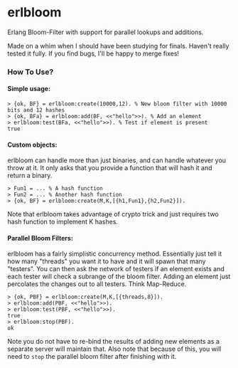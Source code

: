 erlbloom
========

Erlang Bloom-Filter with support for parallel lookups and additions.

Made on a whim when I should have been studying for finals. Haven't 
really tested it fully. If you find bugs, I'll be happy to merge fixes!

### How To Use? ###

#### Simple usage: ####

	> {ok, BF} = erlbloom:create(10000,12). % New bloom filter with 10000 bits and 12 hashes
	> {ok, BFa} = erlbloom:add(BF, <<"hello">>). % Add an element
	> erlbloom:test(BFa, <<"hello">>). % Test if element is present
	true
	
#### Custom objects: ####

erlbloom can handle more than just binaries, and can handle whatever you throw 
at it. It only asks that you provide a function that will hash it and return a 
binary.

	> Fun1 = ... % A hash function
	> Fun2 = ... % Another hash function
	> {ok, BF} = erlbloom:create(M,K,[{h1,Fun1},{h2,Fun2}]).
	
Note that erlbloom takes advantage of crypto trick and just requires two hash 
function to implement K hashes.

#### Parallel Bloom Filters: ####

erlbloom has a fairly simplistic concurrency method. Essentially just tell it 
how many "threads" you want it to have and it will spawn that many "testers". 
You can then ask the network of testers if an element exists and each tester 
will check a subrange of the bloom filter. Adding an element just percolates 
the changes out to all testers. Think Map-Reduce.

	> {ok, PBF} = erlbloom:create(M,K,[{threads,8}]). 
	> erlbloom:add(PBF, <<"hello">>).
	> erlbloom:test(PBF, <<"hello">>).
	true
	> erlbloom:stop(PBF).
	ok

Note you do not have to re-bind the results of adding new elements as a 
separate server will maintain that. Also note that because of this, you will 
need to `stop` the parallel bloom filter after finishing with it.

